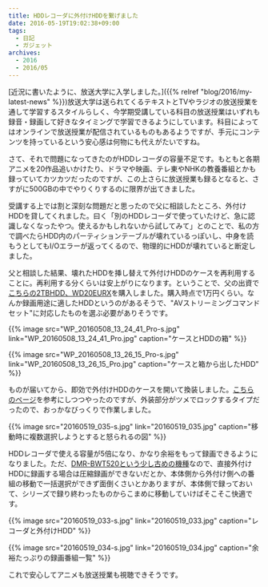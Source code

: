 ```yaml
---
title: HDDレコーダに外付けHDDを繋げました
date: 2016-05-19T19:02:38+09:00
tags:
  - 日記
  - ガジェット
archives:
  - 2016
  - 2016/05
---
```


[近況に書いたように、放送大学に入学しました。]({{% relref "blog/2016/my-latest-news" %}})放送大学は送られてくるテキストとTVやラジオの放送授業を通して学習するスタイルらしく、今学期受講している科目の放送授業はいずれも録音・録画して好きなタイミングで学習できるようにしています。科目によってはオンラインで放送授業が配信されているものもあるようですが、手元にコンテンツを持っているという安心感は何物にも代えがたいですね。

さて、それで問題になってきたのがHDDレコーダの容量不足です。もともと各期アニメを20作品追いかけたり、ドラマや映画、テレ東やNHKの教養番組とかも録っていてカツカツだったのですが、この上さらに放送授業も録るとなると、さすがに500GBの中でやりくりするのに限界が出てきました。

受講する上では割と深刻な問題だと思ったので父に相談したところ、外付けHDDを貸してくれました。曰く「別のHDDレコーダで使っていたけど、急に認識しなくなったやつ。使えるかもしれないから試してみて」とのことで、私の方で調べたらHDD内のパーティションテーブルが壊れているっぽいし、中身を読もうとしてもI/Oエラーが返ってくるので、物理的にHDDが壊れていると断定しました。

父と相談した結果、壊れたHDDを挿し替えて外付けHDDのケースを再利用することに。再利用する分くらいは安上がりになります。ということで、父の出資で[こちらの2TBHDD、WD20EURX](http://www.amazon.co.jp/gp/product/B00DXOJJQQ/)を購入しました。購入時点で1万円くらい。なんか録画用途に適したHDDというのがあるそうで、"AVストリーミングコマンドセット"に対応したものを選ぶ必要がありそうです。

{{% image src="WP_20160508_13_24_41_Pro-s.jpg" link="WP_20160508_13_24_41_Pro.jpg" caption="ケースとHDDの箱" %}}

{{% image src="WP_20160508_13_26_15_Pro-s.jpg" link="WP_20160508_13_26_15_Pro.jpg" caption="ケースと箱から出したHDD" %}}

ものが届いてから、即効で外付けHDDのケースを開いて換装しました。[こちらのページ](http://www.4682.info/hd-lbu2)を参考にしつつやったのですが、外装部分がツメでロックするタイプだったので、おっかなびっくりで作業しました。

{{% image src="20160519_035-s.jpg" link="20160519_035.jpg" caption="移動時に複数選択しようとすると怒られるの図" %}}

HDDレコーダで使える容量が5倍になり、かなり余裕をもって録画できるようになりました。ただ、[DMR-BWT520という少し古めの機種](http://panasonic.jp/diga/p-db/DMR-BWT520.html)なので、直接外付けHDDに録画する場合は圧縮録画ができないだとか、本体側から外付け側への番組の移動で一括選択ができず面倒くさいとかありますが、本体側で録っておいて、シリーズで録り終わったものからこまめに移動していけばそこそこ快適です。

{{% image src="20160519_033-s.jpg" link="20160519_033.jpg" caption="レコーダと外付けHDD" %}}

{{% image src="20160519_034-s.jpg" link="20160519_034.jpg" caption="余裕たっぷりの録画番組一覧" %}}

これで安心してアニメも放送授業も視聴できそうです。
